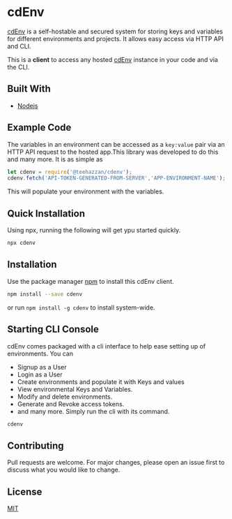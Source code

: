 # cdEnv

[cdEnv](https://github.com/teezzan/cdEnv) is a self-hostable and secured system for storing keys and variables for different environments and projects. It allows easy access via HTTP API and CLI.

This is a **client** to access any hosted [cdEnv](https://github.com/teezzan/cdEnv) instance in your code and via the CLI.



## Built With

- [Nodejs](https://nodejs.org/en/)


## Example Code

The variables in an environment can be accessed as a `key:value` pair via an HTTP API request to the hosted app.This library was developed to do this and many more. It is as simple as 

```javascript
let cdenv = require('@teehazzan/cdenv');
cdenv.fetch('API-TOKEN-GENERATED-FROM-SERVER','APP-ENVIRONMENT-NAME');

```
This will populate your environment with the variables.

## Quick Installation
Using npx, running the following will get ypu started quickly.
```bash
npx cdenv
```

## Installation

Use the package manager [npm](https://www.npmjs.com/get-npm) to install this cdEnv client.

```bash
npm install --save cdenv
```
 or run `npm install -g cdenv` to install system-wide.


## Starting CLI Console
cdEnv comes packaged with a cli interface to help ease setting up of environments. You can 
- Signup as a User
- Login as a User
- Create environments and populate it with Keys and values
- View environmental Keys and Variables.
- Modify and delete environments.
- Generate and Revoke access tokens.
- and many more.
Simply run the cli with its command. 

```bash
cdenv
```

## Contributing
Pull requests are welcome. For major changes, please open an issue first to discuss what you would like to change.

## License
[MIT](https://choosealicense.com/licenses/mit/)